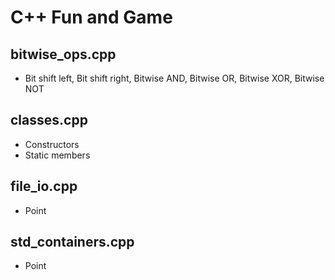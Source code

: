 # C++ Fun and Game

## bitwise_ops.cpp
+ Bit shift left, Bit shift right, Bitwise AND, Bitwise OR, Bitwise XOR, Bitwise NOT

## classes.cpp
+ Constructors
+ Static members

## file_io.cpp
+ Point

## std_containers.cpp
+ Point

